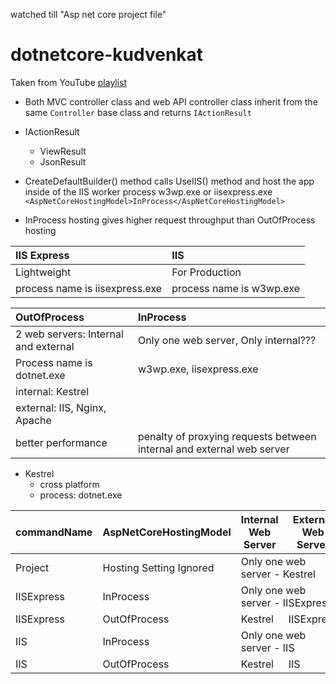 watched till "Asp net core project file"

# dotnetcore-kudvenkat

Taken from YouTube [playlist](https://www.youtube.com/watch?v=4IgC2Q5-yDE&list=PL6n9fhu94yhVkdrusLaQsfERmL_Jh4XmU)

- Both MVC controller class and web API controller class inherit from the same `Controller` base class and returns `IActionResult`
- IActionResult

  - ViewResult
  - JsonResult

- CreateDefaultBuilder() method calls UseIIS() method and host the app inside of the IIS worker process w3wp.exe or iisexpress.exe
  `<AspNetCoreHostingModel>InProcess</AspNetCoreHostingModel>`
- InProcess hosting gives higher request throughput than OutOfProcess hosting

| IIS Express                    | IIS                      |
| :----------------------------- | :----------------------- |
| Lightweight                    | For Production           |
| process name is iisexpress.exe | process name is w3wp.exe |

| OutOfProcess                         | InProcess                                                             |
| :----------------------------------- | :-------------------------------------------------------------------- |
| 2 web servers: Internal and external | Only one web server, Only internal???                                 |
| Process name is dotnet.exe           | w3wp.exe, iisexpress.exe                                              |
| internal: Kestrel                    |                                                                       |
| external: IIS, Nginx, Apache         |                                                                       |
| better performance                   | penalty of proxying requests between internal and external web server |

- Kestrel
  - cross platform
  - process: dotnet.exe

| commandName | AspNetCoreHostingModel                                              | Internal Web Server | External Web Server |
| ----------- | ------------------------------------------------------------------- | ------------------- | ------------------- |
| Project     | Hosting Setting Ignored <td colspan=2>Only one web server - Kestrel |
| IISExpress  | InProcess <td colspan=2>Only one web server - IISExpress            |
| IISExpress  | OutOfProcess                                                        | Kestrel             | IISExpress          |
| IIS         | InProcess <td colspan=2>Only one web server - IIS                   |
| IIS         | OutOfProcess                                                        | Kestrel             | IIS                 |
